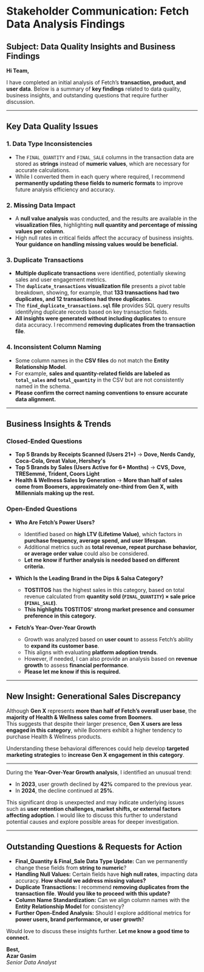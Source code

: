 # **Stakeholder Communication: Fetch Data Analysis Findings**  

## **Subject:** Data Quality Insights and Business Findings  

**Hi Team,**  

I have completed an initial analysis of Fetch’s **transaction, product, and user data**. Below is a summary of **key findings** related to data quality, business insights, and outstanding questions that require further discussion.  

---

## **Key Data Quality Issues**  

### **1. Data Type Inconsistencies**  
- The `FINAL_QUANTITY` and `FINAL_SALE` columns in the transaction data are stored as **strings** instead of **numeric values**, which are necessary for accurate calculations.  
- While I converted them in each query where required, I recommend **permanently updating these fields to numeric formats** to improve future analysis efficiency and accuracy.  

### **2. Missing Data Impact**  
- A **null value analysis** was conducted, and the results are available in the **visualization files**, highlighting **null quantity and percentage of missing values per column**.  
- High null rates in critical fields affect the accuracy of business insights. **Your guidance on handling missing values would be beneficial.**  

### **3. Duplicate Transactions**  
- **Multiple duplicate transactions** were identified, potentially skewing sales and user engagement metrics.  
- The **`duplicate_transactions` visualization file** presents a pivot table breakdown, showing, for example, that **133 transactions had two duplicates, and 12 transactions had three duplicates**.  
- The **`find_duplicate_transactions.sql` file** provides SQL query results identifying duplicate records based on key transaction fields.  
- **All insights were generated without including duplicates** to ensure data accuracy. I recommend **removing duplicates from the transaction file**.  

### **4. Inconsistent Column Naming**  
- Some column names in the **CSV files** do not match the **Entity Relationship Model**.  
- For example, **sales and quantity-related fields are labeled as `total_sales` and `total_quantity`** in the CSV but are not consistently named in the schema.  
- **Please confirm the correct naming conventions to ensure accurate data alignment.**  

---

## **Business Insights & Trends**  

### **Closed-Ended Questions**  
- **Top 5 Brands by Receipts Scanned (Users 21+)** → **Dove, Nerds Candy, Coca-Cola, Great Value, Hershey's**  
- **Top 5 Brands by Sales (Users Active for 6+ Months)** → **CVS, Dove, TRESemmé, Trident, Coors Light**  
- **Health & Wellness Sales by Generation** → **More than half of sales come from Boomers, approximately one-third from Gen X, with Millennials making up the rest.**  

### **Open-Ended Questions**  
- **Who Are Fetch’s Power Users?**  
  - Identified based on **high LTV (Lifetime Value)**, which factors in **purchase frequency, average spend, and user lifespan**.  
  - Additional metrics such as **total revenue, repeat purchase behavior, or average order value** could also be considered.  
  - **Let me know if further analysis is needed based on different criteria.**  

- **Which Is the Leading Brand in the Dips & Salsa Category?**  
  - **TOSTITOS** has the highest sales in this category, based on total revenue calculated from **quantity sold (`FINAL_QUANTITY`) × sale price (`FINAL_SALE`)**.  
  - **This highlights TOSTITOS' strong market presence and consumer preference in this category.**  

- **Fetch’s Year-Over-Year Growth**  
  - Growth was analyzed based on **user count** to assess Fetch’s ability to **expand its customer base**.  
  - This aligns with evaluating **platform adoption trends**.  
  - However, if needed, I can also provide an analysis based on **revenue growth** to assess **financial performance**.  
  - **Please let me know if this is required.**  

---

## **New Insight: Generational Sales Discrepancy**  

Although **Gen X** represents **more than half of Fetch’s overall user base**, the **majority of Health & Wellness sales come from Boomers**.  
This suggests that despite their larger presence, **Gen X users are less engaged in this category**, while Boomers exhibit a higher tendency to purchase Health & Wellness products.  

Understanding these behavioral differences could help develop **targeted marketing strategies** to **increase Gen X engagement in this category**. 

---
During the **Year-Over-Year Growth analysis**, I identified an unusual trend:  
- In **2023**, user growth declined by **42%** compared to the previous year.  
- In **2024**, the decline continued at **25%**.  

This significant drop is unexpected and may indicate underlying issues such as **user retention challenges, market shifts, or external factors affecting adoption**. I would like to discuss this further to understand potential causes and explore possible areas for deeper investigation.  




---

## **Outstanding Questions & Requests for Action**  

- **Final_Quantity & Final_Sale Data Type Update:** Can we permanently change these fields from **string to numeric**?  
- **Handling Null Values:** Certain fields have **high null rates**, impacting data accuracy. **How should we address missing values?**  
- **Duplicate Transactions:** I recommend **removing duplicates from the transaction file**. **Would you like to proceed with this update?**  
- **Column Name Standardization:** Can we align column names with the **Entity Relationship Model** for consistency?  
- **Further Open-Ended Analysis:** Should I explore additional metrics for **power users, brand performance, or user growth**?  

Would love to discuss these insights further. **Let me know a good time to connect.**  

**Best,**  
**Azar Gasim**  
*Senior Data Analyst*  
